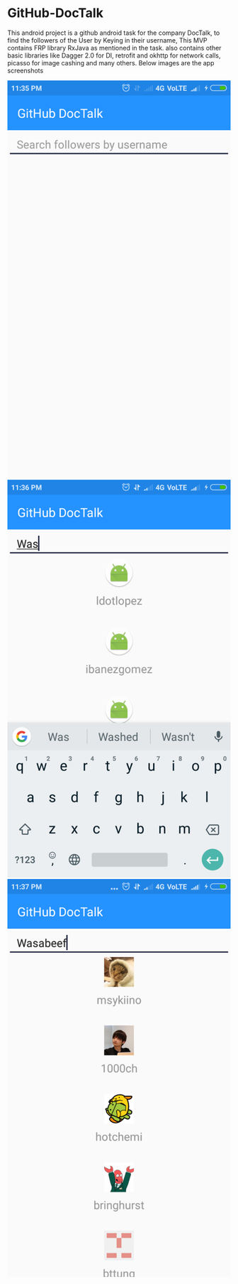 # GitHub-DocTalk

This android project is a github android task for the company DocTalk, to find the followers of the User by Keying in their username,
This MVP contains FRP library RxJava as mentioned in the task.
also contains other basic libraries like Dagger 2.0 for DI, retrofit and okhttp for network calls, picasso for image cashing and many others.
Below images are the app screenshots

![alt tag](https://github.com/Sach16/GitHub-DocTalk/blob/master/device-2017-12-27-233536.png)
![alt tag](https://github.com/Sach16/GitHub-DocTalk/blob/master/device-2017-12-27-233615.png)
![alt tag](https://github.com/Sach16/GitHub-DocTalk/blob/master/device-2017-12-27-233708.png)
